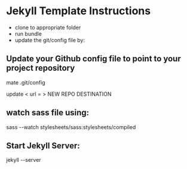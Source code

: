 Jekyll Template Instructions
====================


- clone to appropriate folder
- run bundle
- update the git/config file by:

Update your Github config file to point to your project repository
------------------------------------------------------------------ 
mate .git/config

update < url = > NEW REPO DESTINATION

watch sass file using:
---------------------
sass --watch stylesheets/sass:stylesheets/compiled

Start Jekyll Server:
---------------------
jekyll --server